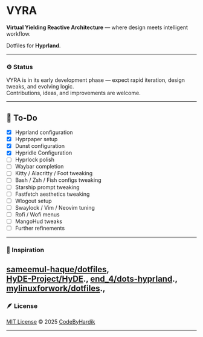 # VYRA  
**Virtual Yielding Reactive Architecture** — where design meets intelligent workflow.  

Dotfiles for **Hyprland**.  

---

### ⚙️ Status  
VYRA is in its early development phase — expect rapid iteration, design tweaks, and evolving logic.  
Contributions, ideas, and improvements are welcome. 

---

## 🧠 To-Do  

- [x] Hyprland configuration 
- [x] Hyprpaper setup 
- [x] Dunst configuration 
- [x] Hypridle Configuration 
- [ ] Hyprlock polish  
- [ ] Waybar completion 
- [ ] Kitty / Alacritty / Foot tweaking 
- [ ] Bash / Zsh / Fish configs tweaking 
- [ ] Starship prompt tweaking 
- [ ] Fastfetch aesthetics tweaking 
- [ ] Wlogout setup 
- [ ] Swaylock / Vim / Neovim tuning 
- [ ] Rofi / Wofi menus 
- [ ] MangoHud tweaks 
- [ ] Further refinements 

---

### 🌱 Inspiration  
[sameemul-haque/dotfiles](https://github.com/sameemul-haque/dotfiles),  
[HyDE-Project/HyDE](https://github.com/HyDE-Project/HyDE).,
[end_4/dots-hyprland](https://github.com/end-4/dots-hyprland).,
[mylinuxforwork/dotfiles](https://github.com/mylinuxforwork/dotfiles).,
---

### 🪶 License  
[MIT License](./LICENSE) © 2025 [CodeByHardik](https://github.com/CodeByHardik)  

---

